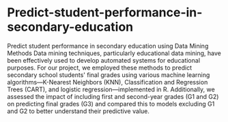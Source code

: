# Predict-student-performance-in-secondary-education
Predict student performance in secondary education using Data Mining Methods
Data mining techniques, particularly educational data mining, have been effectively used to develop automated systems for educational purposes. For our project, we employed these methods to predict secondary school students' final grades using various machine learning algorithms—K-Nearest Neighbors (KNN), Classification and Regression Trees (CART), and logistic regression—implemented in R. Additionally, we assessed the impact of including first and second-year grades (G1 and G2) on predicting final grades (G3) and compared this to models excluding G1 and G2 to better understand their predictive value.
